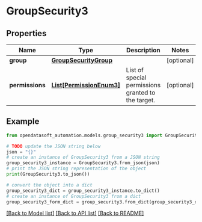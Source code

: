 # GroupSecurity3


## Properties

Name | Type | Description | Notes
------------ | ------------- | ------------- | -------------
**group** | [**GroupSecurityGroup**](GroupSecurityGroup.md) |  | [optional] 
**permissions** | [**List[PermissionEnum3]**](PermissionEnum3.md) | List of special permissions granted to the target. | [optional] 

## Example

```python
from opendatasoft_automation.models.group_security3 import GroupSecurity3

# TODO update the JSON string below
json = "{}"
# create an instance of GroupSecurity3 from a JSON string
group_security3_instance = GroupSecurity3.from_json(json)
# print the JSON string representation of the object
print(GroupSecurity3.to_json())

# convert the object into a dict
group_security3_dict = group_security3_instance.to_dict()
# create an instance of GroupSecurity3 from a dict
group_security3_form_dict = group_security3.from_dict(group_security3_dict)
```
[[Back to Model list]](../README.md#documentation-for-models) [[Back to API list]](../README.md#documentation-for-api-endpoints) [[Back to README]](../README.md)


